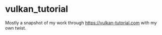 # vulkan_tutorial
Mostly a snapshot of my work through https://vulkan-tutorial.com with my own twist.

